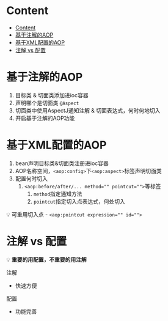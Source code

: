 # Content

* [Content](#content)
* [基于注解的AOP](#基于注解的aop)
* [基于XML配置的AOP](#基于xml配置的aop)
* [注解 vs 配置](#注解-vs-配置)

# 基于注解的AOP

1. 目标类 & 切面类添加进ioc容器
2. 声明哪个是切面类 `@Aspect`
3. 切面类中使用AspectJ通知注解 & 切面表达式，何时何地切入
4. 开启基于注解的AOP功能

# 基于XML配置的AOP

1. bean声明目标类&切面类注册进ioc容器
2. AOP名称空间，`<aop:config>`下`<aop:aspect>`标签声明切面类
3. 配置何时切入
   1. `<aop:before/after/... method="" pointcut="">`等标签
      1. `method`指定通知方法
      2. `pointcut`指定切入点表达式，何处切入

:bulb: 可重用切入点 - `<aop:pointcut expression="" id="">`

# 注解 vs 配置

:bulb: **重要的用配置，不重要的用注解**

注解

* 快速方便

配置

* 功能完善

